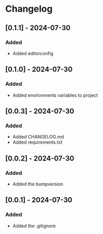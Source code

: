 # Changelog

## [0.1.1] - 2024-07-30

### Added

- Added editorconfig

## [0.1.0] - 2024-07-30

### Added

- Added environments variables to project

## [0.0.3] - 2024-07-30

### Added

- Added CHANGELOG.md
- Added requirements.txt

## [0.0.2] - 2024-07-30

### Added

- Added the bumpversion

## [0.0.1] - 2024-07-30

### Added

- Added the .gitignore
